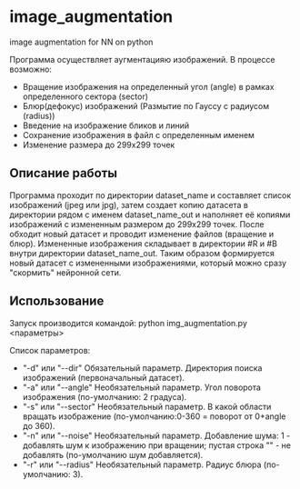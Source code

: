 # image_augmentation
image augmentation for NN on python

Программа осуществляет аугментацияю изображений.
В процессе возможно:
* Вращение изображения на определенный угол (angle) в рамках определенного сектора (sector)
* Блюр(дефокус) изображений (Размытие по Гауссу с радиусом (radius))
* Введение на изображение бликов и линий
* Сохранение изображения в файл с определенным именем  
* Изменение размера до 299х299 точек  
  
## Описание работы
Программа проходит по директории dataset_name и составляет список изображений (jpeg или jpg), затем создает копию датасета в директории рядом c именем dataset_name_out и наполняет её копиями изображений с измененным размером до 299х299 точек. После обходит новый датасет и проводит изменение файлов (вращение и блюр). Измененные изображения складывает в директории #R и #B внутри директории dataset_name_out. Таким образом формируется новый датасет с измененными изображениями, который можно сразу "скормить" нейронной сети.  
  
## Использование
Запуск производится командой: python img_augmentation.py <параметры>  
  
Список параметров:
* "-d" или "--dir" Обязательный параметр. Директория поиска изображений (первоначальный датасет).  
* "-a" или "--angle" Необязательный параметр. Угол поворота изображения (по-умолчанию: 2 градуса).  
* "-s" или "--sector" Необязательный параметр. В какой области вращать изображение (по-умолчанию:0-360 = поворот от 0+angle до 360).  
* "-n" или "--noise" Необязательный параметр. Добавление шума: 1 - добавлять шум к изображению при вращении; пустая строка "" - не добавлять (по-умолчанию шум добавляется).  
* "-r" или "--radius" Необязательный параметр. Радиус блюра (по-умолчанию: 3).  
  
